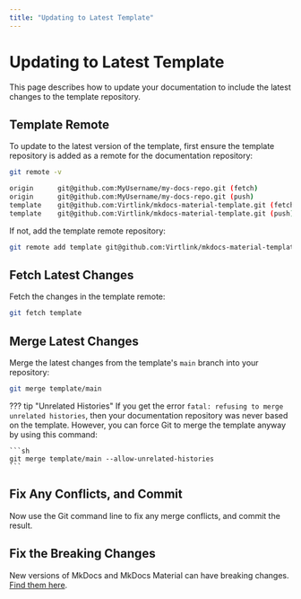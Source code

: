 ```yaml
---
title: "Updating to Latest Template"
---
```

# Updating to Latest Template
This page describes how to update your documentation to include the latest
changes to the template repository.


## Template Remote
To update to the latest version of the template, first ensure the template
repository is added as a remote for the documentation repository:

```sh
git remote -v

origin      git@github.com:MyUsername/my-docs-repo.git (fetch)
origin      git@github.com:MyUsername/my-docs-repo.git (push)
template    git@github.com:Virtlink/mkdocs-material-template.git (fetch)
template    git@github.com:Virtlink/mkdocs-material-template.git (push)
```

If not, add the template remote repository:

```sh
git remote add template git@github.com:Virtlink/mkdocs-material-template.git
```


## Fetch Latest Changes
Fetch the changes in the template remote:

```sh
git fetch template
```


## Merge Latest Changes
Merge the latest changes from the template's `main` branch into your repository:

```sh
git merge template/main
```

??? tip "Unrelated Histories"
    If you get the error `fatal: refusing to merge unrelated histories`, then
    your documentation repository was never based on the template. However, you
    can force Git to merge the template anyway by using this command:

    ```sh
    git merge template/main --allow-unrelated-histories
    ```


## Fix Any Conflicts, and Commit
Now use the Git command line to fix any merge conflicts, and commit the result.


## Fix the Breaking Changes
New versions of MkDocs and MkDocs Material can have breaking changes.
[Find them here](https://squidfunk.github.io/mkdocs-material/upgrade/#changes-to-mkdocsyml).